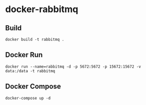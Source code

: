 # docker-rabbitmq

## Build
```
docker build -t rabbitmq .
```

## Docker Run
```
docker run --name=rabbitmq -d -p 5672:5672 -p 15672:15672 -v data:/data -t rabbitmq
```

## Docker Compose
```
docker-compose up -d
```
